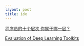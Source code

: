 ```yaml
---
layout: post
title: idx
---
```

[程序员的十个层次 你属于哪一层？](http://developer.51cto.com/art/201011/233083_all.htm)


[Evaluation of Deep Learning Toolkits](https://github.com/zer0n/deepframeworks)
